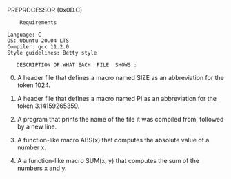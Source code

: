 PREPROCESSOR (0x0D.C)

        Requirements

    Language: C
    OS: Ubuntu 20.04 LTS
    Compiler: gcc 11.2.0
    Style guidelines: Betty style
           
       DESCRIPTION OF WHAT EACH  FILE  SHOWS :
0.   A header file that defines a macro named SIZE as an abbreviation for the token 1024.

1.  A header file that defines a macro named PI as an abbreviation for the token 3.14159265359.

2.  A program that prints the name of the file it was compiled from, followed by a new line.

3.  A function-like macro ABS(x) that computes the absolute value of a number x.

4.  A a function-like macro SUM(x, y) that computes the sum of the numbers x and y.
